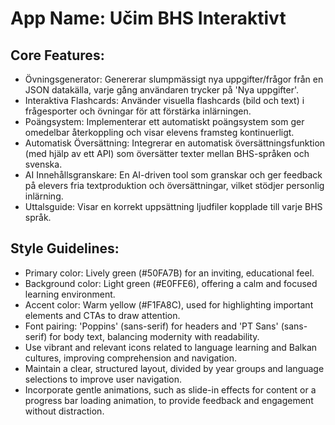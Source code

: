 # **App Name**: Učim BHS Interaktivt

## Core Features:

- Övningsgenerator: Genererar slumpmässigt nya uppgifter/frågor från en JSON datakälla, varje gång användaren trycker på 'Nya uppgifter'.
- Interaktiva Flashcards: Använder visuella flashcards (bild och text) i frågesporter och övningar för att förstärka inlärningen.
- Poängsystem: Implementerar ett automatiskt poängsystem som ger omedelbar återkoppling och visar elevens framsteg kontinuerligt.
- Automatisk Översättning: Integrerar en automatisk översättningsfunktion (med hjälp av ett API) som översätter texter mellan BHS-språken och svenska.
- AI Innehållsgranskare: En AI-driven tool som granskar och ger feedback på elevers fria textproduktion och översättningar, vilket stödjer personlig inlärning.
- Uttalsguide: Visar en korrekt uppsättning ljudfiler kopplade till varje BHS språk.

## Style Guidelines:

- Primary color: Lively green (#50FA7B) for an inviting, educational feel.
- Background color: Light green (#E0FFE6), offering a calm and focused learning environment.
- Accent color: Warm yellow (#F1FA8C), used for highlighting important elements and CTAs to draw attention.
- Font pairing: 'Poppins' (sans-serif) for headers and 'PT Sans' (sans-serif) for body text, balancing modernity with readability.
- Use vibrant and relevant icons related to language learning and Balkan cultures, improving comprehension and navigation.
- Maintain a clear, structured layout, divided by year groups and language selections to improve user navigation.
- Incorporate gentle animations, such as slide-in effects for content or a progress bar loading animation, to provide feedback and engagement without distraction.